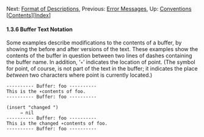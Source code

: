 <!-- This is the GNU Emacs Lisp Reference Manual
corresponding to Emacs version 27.2.

Copyright (C) 1990-1996, 1998-2021 Free Software Foundation,
Inc.

Permission is granted to copy, distribute and/or modify this document
under the terms of the GNU Free Documentation License, Version 1.3 or
any later version published by the Free Software Foundation; with the
Invariant Sections being "GNU General Public License," with the
Front-Cover Texts being "A GNU Manual," and with the Back-Cover
Texts as in (a) below.  A copy of the license is included in the
section entitled "GNU Free Documentation License."

(a) The FSF's Back-Cover Text is: "You have the freedom to copy and
modify this GNU manual.  Buying copies from the FSF supports it in
developing GNU and promoting software freedom." -->

<!-- Created by GNU Texinfo 6.7, http://www.gnu.org/software/texinfo/ -->

Next: [Format of Descriptions](Format-of-Descriptions.html), Previous: [Error Messages](Error-Messages.html), Up: [Conventions](Conventions.html)   \[[Contents](index.html#SEC_Contents "Table of contents")]\[[Index](Index.html "Index")]

#### 1.3.6 Buffer Text Notation

Some examples describe modifications to the contents of a buffer, by showing the before and after versions of the text. These examples show the contents of the buffer in question between two lines of dashes containing the buffer name. In addition, ‘`∗`’ indicates the location of point. (The symbol for point, of course, is not part of the text in the buffer; it indicates the place *between* two characters where point is currently located.)

    ---------- Buffer: foo ----------
    This is the ∗contents of foo.
    ---------- Buffer: foo ----------

    (insert "changed ")
         ⇒ nil
    ---------- Buffer: foo ----------
    This is the changed ∗contents of foo.
    ---------- Buffer: foo ----------
